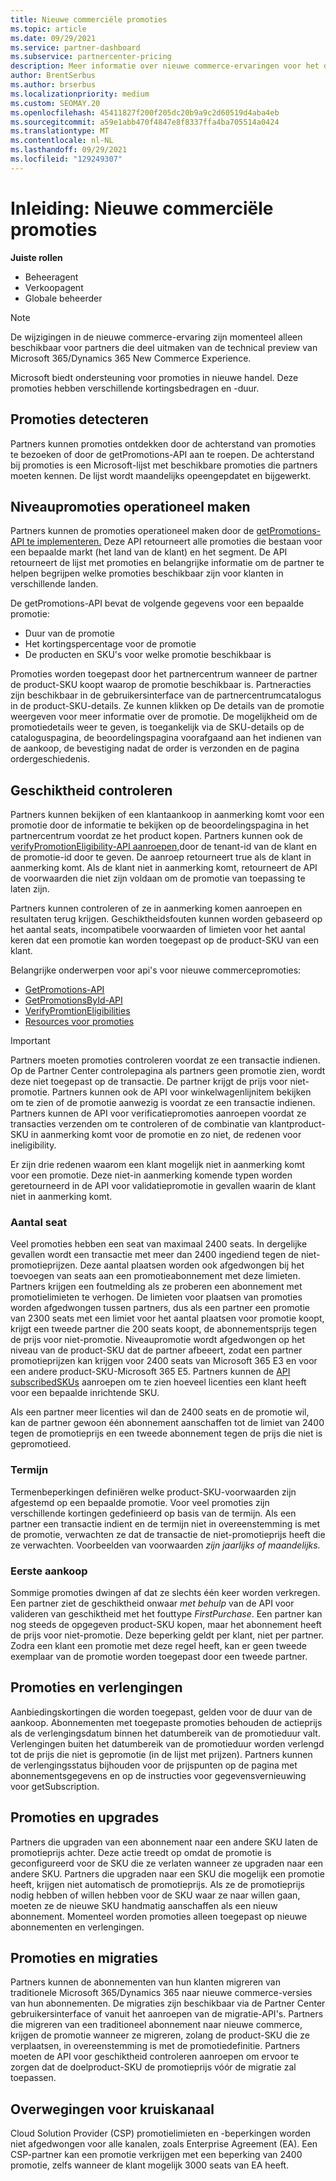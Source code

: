 ```yaml
---
title: Nieuwe commerciële promoties
ms.topic: article
ms.date: 09/29/2021
ms.service: partner-dashboard
ms.subservice: partnercenter-pricing
description: Meer informatie over nieuwe commerce-ervaringen voor het detecteren en kopen van promoties.
author: BrentSerbus
ms.author: brserbus
ms.localizationpriority: medium
ms.custom: SEOMAY.20
ms.openlocfilehash: 45411827f200f205dc20b9a9c2d60519d4aba4eb
ms.sourcegitcommit: a59e1abb470f4847e8f8337ffa4ba705514a0424
ms.translationtype: MT
ms.contentlocale: nl-NL
ms.lasthandoff: 09/29/2021
ms.locfileid: "129249307"
---
```

# <a name="introduction-new-commerce-promotions"></a>Inleiding: Nieuwe commerciële promoties

**Juiste rollen**

- Beheeragent
- Verkoopagent
- Globale beheerder

> [!Note] 
> De wijzigingen in de nieuwe commerce-ervaring zijn momenteel alleen beschikbaar voor partners die deel uitmaken van de technical preview van Microsoft 365/Dynamics 365 New Commerce Experience.

Microsoft biedt ondersteuning voor promoties in nieuwe handel. Deze promoties hebben verschillende kortingsbedragen en -duur. 

## <a name="discovering-promotions"></a>Promoties detecteren ##

Partners kunnen promoties ontdekken door de achterstand van promoties te bezoeken of door de getPromotions-API aan te roepen. De achterstand bij promoties is een Microsoft-lijst met beschikbare promoties die partners moeten kennen. De lijst wordt maandelijks opeengepdatet en bijgewerkt. 


## <a name="operationalize-promotions"></a>Niveaupromoties operationeel maken ##

Partners kunnen de promoties operationeel maken door de [getPromotions-API te implementeren.](/partner-center/develop/get-promotions) Deze API retourneert alle promoties die bestaan voor een bepaalde markt (het land van de klant) en het segment. De API retourneert de lijst met promoties en belangrijke informatie om de partner te helpen begrijpen welke promoties beschikbaar zijn voor klanten in verschillende landen. 


De getPromotions-API bevat de volgende gegevens voor een bepaalde promotie:

- Duur van de promotie
- Het kortingspercentage voor de promotie
- De producten en SKU's voor welke promotie beschikbaar is

Promoties worden toegepast door het partnercentrum wanneer de partner de product-SKU koopt waarop de promotie beschikbaar is. Partneracties zijn beschikbaar in de gebruikersinterface van de partnercentrumcatalogus in de product-SKU-details. Ze kunnen klikken op De details van de promotie weergeven voor meer informatie over de promotie. De mogelijkheid om de promotiedetails weer te geven, is toegankelijk via de SKU-details op de cataloguspagina, de beoordelingspagina voorafgaand aan het indienen van de aankoop, de bevestiging nadat de order is verzonden en de pagina ordergeschiedenis. 

## <a name="verify-eligibility"></a>Geschiktheid controleren ##

Partners kunnen bekijken of een klantaankoop in aanmerking komt voor een promotie door de informatie te bekijken op de beoordelingspagina in het partnercentrum voordat ze het product kopen. Partners kunnen ook de [verifyPromotionEligibility-API aanroepen,](/partner-center/develop/verify-promotion-eligibility)door de tenant-id van de klant en de promotie-id door te geven. De aanroep retourneert true als de klant in aanmerking komt. Als de klant niet in aanmerking komt, retourneert de API de voorwaarden die niet zijn voldaan om de promotie van toepassing te laten zijn. 

Partners kunnen controleren of ze in aanmerking komen aanroepen en resultaten terug krijgen. Geschiktheidsfouten kunnen worden gebaseerd op het aantal seats, incompatibele voorwaarden of limieten voor het aantal keren dat een promotie kan worden toegepast op de product-SKU van een klant.

Belangrijke onderwerpen voor api's voor nieuwe commercepromoties:

- [GetPromotions-API](/partner-center/develop/get-promotions)
- [GetPromotionsById-API](/partner-center/develop/get-promotion-by-id)
- [VerifyPromtionEligibilities](/partner-center/develop/verify-promotion-eligibility)
- [Resources voor promoties](/partner-center/develop/promotion-resources)

>[!IMPORTANT]
> Partners moeten promoties controleren voordat ze een transactie indienen. Op de Partner Center  controlepagina als partners geen promotie zien, wordt deze niet toegepast op de transactie. De partner krijgt de prijs voor niet-promotie. Partners kunnen ook de API voor winkelwagenlijnitem bekijken om te zien of de promotie aanwezig is voordat ze een transactie indienen. Partners kunnen de API voor verificatiepromoties aanroepen voordat ze transacties verzenden om te controleren of de combinatie van klantproduct-SKU in aanmerking komt voor de promotie en zo niet, de redenen voor ineligibility.

Er zijn drie redenen waarom een klant mogelijk niet in aanmerking komt voor een promotie. Deze niet-in aanmerking komende typen worden geretourneerd in de API voor validatiepromotie in gevallen waarin de klant niet in aanmerking komt.

### <a name="seat-count"></a>Aantal seat ###

Veel promoties hebben een seat van maximaal 2400 seats. In dergelijke gevallen wordt een transactie met meer dan 2400 ingediend tegen de niet-promotieprijzen. Deze aantal plaatsen worden ook afgedwongen bij het toevoegen van seats aan een promotieabonnement met deze limieten. Partners krijgen een foutmelding als ze proberen een abonnement met promotielimieten te verhogen. De limieten voor plaatsen van promoties worden afgedwongen tussen partners, dus als een partner een promotie van 2300 seats met een limiet voor het aantal plaatsen voor promotie koopt, krijgt een tweede partner die 200 seats koopt, de abonnementsprijs tegen de prijs voor niet-promotie. Niveaupromotie wordt afgedwongen op het niveau van de product-SKU dat de partner afbeeert, zodat een partner promotieprijzen kan krijgen voor 2400 seats van Microsoft 365 E3 en voor een andere product-SKU-Microsoft 365 E5. Partners kunnen de [API subscribedSKUs](/partner-center/develop/get-a-list-of-available-licenses) aanroepen om te zien hoeveel licenties een klant heeft voor een bepaalde inrichtende SKU.

Als een partner meer licenties wil dan de 2400 seats en de promotie wil, kan de partner gewoon één abonnement aanschaffen tot de limiet van 2400 tegen de promotieprijs en een tweede abonnement tegen de prijs die niet is gepromotieed.

### <a name="term"></a>Termijn ###

Termenbeperkingen definiëren welke product-SKU-voorwaarden zijn afgestemd op een bepaalde promotie. Voor veel promoties zijn verschillende kortingen gedefinieerd op basis van de termijn. Als een partner een transactie indient en de termijn niet in overeenstemming is met de promotie, verwachten ze dat de transactie de niet-promotieprijs heeft die ze verwachten. Voorbeelden van voorwaarden *zijn jaarlijks* *of maandelijks.*

### <a name="first-purchase"></a>Eerste aankoop ###

Sommige promoties dwingen af dat ze slechts één keer worden verkregen. Een partner ziet de geschiktheid onwaar *met behulp* van de API voor valideren van geschiktheid met het fouttype *FirstPurchase*. Een partner kan nog steeds de opgegeven product-SKU kopen, maar het abonnement heeft de prijs voor niet-promotie. Deze beperking geldt per klant, niet per partner. Zodra een klant een promotie met deze regel heeft, kan er geen tweede exemplaar van de promotie worden toegepast door een tweede partner.

## <a name="promotions-and-renewals"></a>Promoties en verlengingen ##

Aanbiedingskortingen die worden toegepast, gelden voor de duur van de aankoop. Abonnementen met toegepaste promoties behouden de actieprijs als de verlengingsdatum binnen het datumbereik van de promotieduur valt. Verlengingen buiten het datumbereik van de promotieduur worden verlengd tot de prijs die niet is gepromotie (in de lijst met prijzen). Partners kunnen de verlengingsstatus bijhouden voor de prijspunten op de pagina met abonnementsgegevens en op de instructies voor gegevensvernieuwing voor getSubscription.

## <a name="promotions-and-upgrades"></a>Promoties en upgrades ##
Partners die upgraden van een abonnement naar een andere SKU laten de promotieprijs achter. Deze actie treedt op omdat de promotie is geconfigureerd voor de SKU die ze verlaten wanneer ze upgraden naar een andere SKU. Partners die upgraden naar een SKU die mogelijk een promotie heeft, krijgen niet automatisch de promotieprijs. Als ze de promotieprijs nodig hebben of willen hebben voor de SKU waar ze naar willen gaan, moeten ze de nieuwe SKU handmatig aanschaffen als een nieuw abonnement. Momenteel worden promoties alleen toegepast op nieuwe abonnementen en verlengingen.

## <a name="promotions-and-migrations"></a>Promoties en migraties ##
Partners kunnen de abonnementen van hun klanten migreren van traditionele Microsoft 365/Dynamics 365 naar nieuwe commerce-versies van hun abonnementen. De migraties zijn beschikbaar via de Partner Center gebruikersinterface of vanuit het aanroepen van de migratie-API's. Partners die migreren van een traditioneel abonnement naar nieuwe commerce, krijgen de promotie wanneer ze migreren, zolang de product-SKU die ze verplaatsen, in overeenstemming is met de promotiedefinitie. Partners moeten de API voor geschiktheid controleren aanroepen om ervoor te zorgen dat de doelproduct-SKU de promotieprijs vóór de migratie zal toepassen.

## <a name="cross-channel-considerations"></a>Overwegingen voor kruiskanaal ##
Cloud Solution Provider (CSP) promotielimieten en -beperkingen worden niet afgedwongen voor alle kanalen, zoals Enterprise Agreement (EA). Een CSP-partner kan een promotie verkrijgen met een beperking van 2400 promotie, zelfs wanneer de klant mogelijk 3000 seats van EA heeft.  
